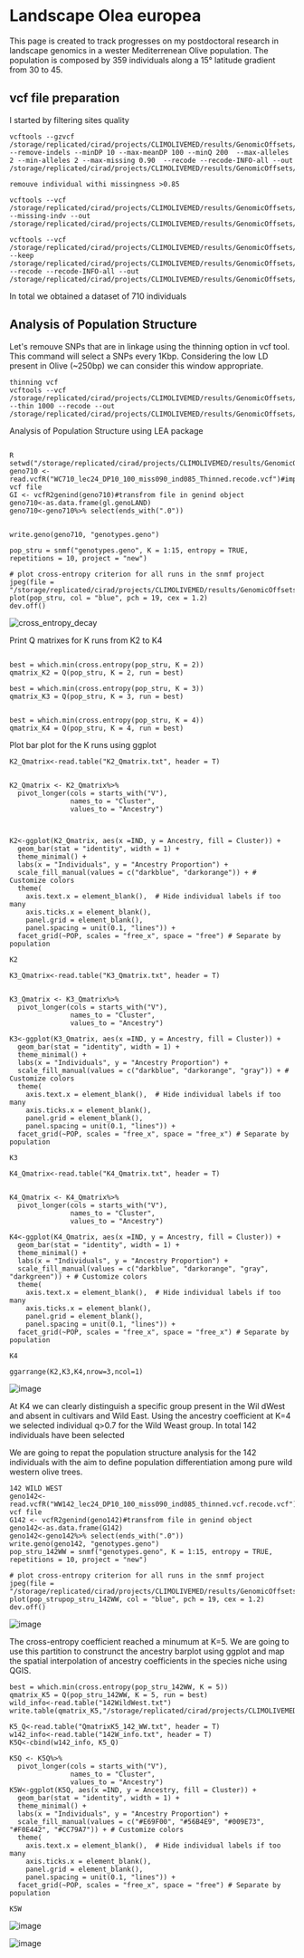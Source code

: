 # Landscape Olea europea

This page is created to track progresses on my postdoctoral research in landscape genomics in a wester Mediterrenean Olive population.
The population is composed by 359 individuals along a 15° latitude gradient from 30 to 45.

## vcf file preparation
I started by filtering sites quality

```
vcftools --gzvcf /storage/replicated/cirad/projects/CLIMOLIVEMED/results/GenomicOffsets/Lorenzo/Leccino_new_genome24/All_wild_cultivated_olive_2_run.vcf.gz --remove-indels --minDP 10 --max-meanDP 100 --minQ 200  --max-alleles 2 --min-alleles 2 --max-missing 0.90  --recode --recode-INFO-all --out /storage/replicated/cirad/projects/CLIMOLIVEMED/results/GenomicOffsets/Lorenzo/Leccino_new_genome24/site_filtered_wild_cult_lec24_DP10_100_miss090.vcf

remouve individual withi missingness >0.85

vcftools --vcf /storage/replicated/cirad/projects/CLIMOLIVEMED/results/GenomicOffsets/Lorenzo/Leccino_new_genome24/site_filtered_wild_cult_lec24_DP10_100_miss090.vcf.recode.vcf --missing-indv --out /storage/replicated/cirad/projects/CLIMOLIVEMED/results/GenomicOffsets/Lorenzo/Leccino_new_genome24/F_missing_individuals_DP10_100

vcftools --vcf /storage/replicated/cirad/projects/CLIMOLIVEMED/results/GenomicOffsets/Lorenzo/Leccino_new_genome24/site_filtered_wild_cult_lec24_DP10_100_miss090.vcf.recode.vcf --keep /storage/replicated/cirad/projects/CLIMOLIVEMED/results/GenomicOffsets/Lorenzo/Leccino_new_genome24/list710WD_cul.txt  --recode --recode-INFO-all --out /storage/replicated/cirad/projects/CLIMOLIVEMED/results/GenomicOffsets/Lorenzo/Leccino_new_genome24/WC710_lec24_DP10_100_miss090_ind085.vcf
```

In total we obtained a dataset of 710 individuals

## Analysis of Population Structure

Let's remouve SNPs that are in linkage using the thinning option in vcf tool. This command will select a SNPs every 1Kbp. Considering the low LD present in Olive (~250bp) we can consider this window appropriate.

```
thinning vcf
vcftools --vcf /storage/replicated/cirad/projects/CLIMOLIVEMED/results/GenomicOffsets/Lorenzo/Leccino_new_genome24/WC710_lec24_DP10_100_miss090_ind085.vcf.recode.vcf --thin 1000 --recode --out /storage/replicated/cirad/projects/CLIMOLIVEMED/results/GenomicOffsets/Lorenzo/Leccino_new_genome24/WC710_lec24_DP10_100_miss090_ind085_Thinned

```
Analysis of Population Structure using LEA package

```

R
setwd("/storage/replicated/cirad/projects/CLIMOLIVEMED/results/GenomicOffsets/Lorenzo/Leccino_new_genome24")
geno710 <- read.vcfR("WC710_lec24_DP10_100_miss090_ind085_Thinned.recode.vcf")#import vcf file
GI <- vcfR2genind(geno710)#transfrom file in genind object
geno710<-as.data.frame(gl.genoLAND)
geno710<-geno710%>% select(ends_with(".0"))


write.geno(geno710, "genotypes.geno")

pop_stru = snmf("genotypes.geno", K = 1:15, entropy = TRUE, repetitions = 10, project = "new")

# plot cross-entropy criterion for all runs in the snmf project
jpeg(file = "/storage/replicated/cirad/projects/CLIMOLIVEMED/results/GenomicOffsets/Lorenzo/Leccino_new_genome24/genotypes.snmf/cross_entropy_decay.JPEG")
plot(pop_stru, col = "blue", pch = 19, cex = 1.2)
dev.off()
```
![cross_entropy_decay](https://github.com/user-attachments/assets/a6c19ee9-11bb-4903-bc76-f1d742c207a0)

Print Q matrixes for K runs from K2 to K4 

```

best = which.min(cross.entropy(pop_stru, K = 2))
qmatrix_K2 = Q(pop_stru, K = 2, run = best)

best = which.min(cross.entropy(pop_stru, K = 3))
qmatrix_K3 = Q(pop_stru, K = 3, run = best)


best = which.min(cross.entropy(pop_stru, K = 4))
qmatrix_K4 = Q(pop_stru, K = 4, run = best)

```
Plot bar plot for the K runs using ggplot

```
K2_Qmatrix<-read.table("K2_Qmatrix.txt", header = T)


K2_Qmatrix <- K2_Qmatrix%>%
  pivot_longer(cols = starts_with("V"), 
               names_to = "Cluster", 
               values_to = "Ancestry")
  


K2<-ggplot(K2_Qmatrix, aes(x =IND, y = Ancestry, fill = Cluster)) +
  geom_bar(stat = "identity", width = 1) +
  theme_minimal() +
  labs(x = "Individuals", y = "Ancestry Proportion") +
  scale_fill_manual(values = c("darkblue", "darkorange")) + # Customize colors
  theme(
    axis.text.x = element_blank(),  # Hide individual labels if too many
    axis.ticks.x = element_blank(),
    panel.grid = element_blank(),
    panel.spacing = unit(0.1, "lines")) +
  facet_grid(~POP, scales = "free_x", space = "free") # Separate by population

K2

K3_Qmatrix<-read.table("K3_Qmatrix.txt", header = T)


K3_Qmatrix <- K3_Qmatrix%>%
  pivot_longer(cols = starts_with("V"), 
               names_to = "Cluster", 
               values_to = "Ancestry")

K3<-ggplot(K3_Qmatrix, aes(x =IND, y = Ancestry, fill = Cluster)) +
  geom_bar(stat = "identity", width = 1) +
  theme_minimal() +
  labs(x = "Individuals", y = "Ancestry Proportion") +
  scale_fill_manual(values = c("darkblue", "darkorange", "gray")) + # Customize colors
  theme(
    axis.text.x = element_blank(),  # Hide individual labels if too many
    axis.ticks.x = element_blank(),
    panel.grid = element_blank(),
    panel.spacing = unit(0.1, "lines")) +
  facet_grid(~POP, scales = "free_x", space = "free_x") # Separate by population

K3

K4_Qmatrix<-read.table("K4_Qmatrix.txt", header = T)


K4_Qmatrix <- K4_Qmatrix%>%
  pivot_longer(cols = starts_with("V"), 
               names_to = "Cluster", 
               values_to = "Ancestry")

K4<-ggplot(K4_Qmatrix, aes(x =IND, y = Ancestry, fill = Cluster)) +
  geom_bar(stat = "identity", width = 1) +
  theme_minimal() +
  labs(x = "Individuals", y = "Ancestry Proportion") +
  scale_fill_manual(values = c("darkblue", "darkorange", "gray", "darkgreen")) + # Customize colors
  theme(
    axis.text.x = element_blank(),  # Hide individual labels if too many
    axis.ticks.x = element_blank(),
    panel.grid = element_blank(),
    panel.spacing = unit(0.1, "lines")) +
  facet_grid(~POP, scales = "free_x", space = "free_x") # Separate by population

K4

ggarrange(K2,K3,K4,nrow=3,ncol=1)

```
![image](https://github.com/user-attachments/assets/735fb6b5-7dfc-41c5-b538-02bdcf8f3e27)

At K4 we can clearly distinguish a specific group present in the Wil dWest and absent in cultivars and Wild East. Using the ancestry coefficient at K=4 we selected individual q>0.7 for the Wild Weast group. 
In total 142 individuals have been selected

We are going to repat the population structure analysis for the 142 individuals with the aim to define population differentiation among pure wild western olive trees.

```
142 WILD WEST
geno142<- read.vcfR("WW142_lec24_DP10_100_miss090_ind085_thinned.vcf.recode.vcf")#import vcf file
G142 <- vcfR2genind(geno142)#transfrom file in genind object
geno142<-as.data.frame(G142)
geno142<-geno142%>% select(ends_with(".0"))
write.geno(geno142, "genotypes.geno")
pop_stru_142WW = snmf("genotypes.geno", K = 1:15, entropy = TRUE, repetitions = 10, project = "new")

# plot cross-entropy criterion for all runs in the snmf project
jpeg(file = "/storage/replicated/cirad/projects/CLIMOLIVEMED/results/GenomicOffsets/Lorenzo/Leccino_new_genome24/PopStructure_142WildWest/cross_entropy_decay_142WW.JPEG")
plot(pop_strupop_stru_142WW, col = "blue", pch = 19, cex = 1.2)
dev.off()
```
![image](https://github.com/user-attachments/assets/98646a3a-e471-4f8f-ba03-94b94f8a63e2)


The cross-entropy coefficient reached a minumum at K=5. We are going to use this partition to construnct the ancestry barplot using ggplot and map the spatial interpolation of ancestry coefficients in the species niche using QGIS.

```
best = which.min(cross.entropy(pop_stru_142WW, K = 5))
qmatrix_K5 = Q(pop_stru_142WW, K = 5, run = best)
wild_info<-read.table("142WildWest.txt")
write.table(qmatrix_K5,"/storage/replicated/cirad/projects/CLIMOLIVEMED/results/GenomicOffsets/Lorenzo/Leccino_new_genome24/PopStructure_142WildWest/QmatrixK2_142_WW.txt")

K5_Q<-read.table("QmatrixK5_142_WW.txt", header = T)
w142_info<-read.table("142W_info.txt", header = T)
K5Q<-cbind(w142_info, K5_Q)

K5Q <- K5Q%>%
  pivot_longer(cols = starts_with("V"), 
               names_to = "Cluster", 
               values_to = "Ancestry")
K5W<-ggplot(K5Q, aes(x =IND, y = Ancestry, fill = Cluster)) +
  geom_bar(stat = "identity", width = 1) +
  theme_minimal() +
  labs(x = "Individuals", y = "Ancestry Proportion") +
  scale_fill_manual(values = c("#E69F00", "#56B4E9", "#009E73", "#F0E442", "#CC79A7")) + # Customize colors
  theme(
    axis.text.x = element_blank(),  # Hide individual labels if too many
    axis.ticks.x = element_blank(),
    panel.grid = element_blank(),
    panel.spacing = unit(0.1, "lines")) +
  facet_grid(~POP, scales = "free_x", space = "free") # Separate by population

K5W

```
![image](https://github.com/user-attachments/assets/a53b1741-8b0b-45f2-a98c-6131b7ac4921)

![image](https://github.com/user-attachments/assets/cfccd6b5-cf12-4bea-89ae-462a1be31944)


